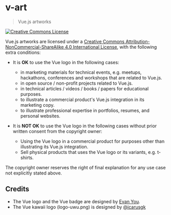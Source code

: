 # v-art

> Vue.js artworks

<a rel="license" href="http://creativecommons.org/licenses/by-nc-sa/4.0/"><img alt="Creative Commons License" style="border-width:0" src="https://i.creativecommons.org/l/by-nc-sa/4.0/88x31.png" /></a><br />

<span xmlns:dct="http://purl.org/dc/terms/" property="dct:title">Vue.js artworks</span> are licensed under a <a rel="license" href="http://creativecommons.org/licenses/by-nc-sa/4.0/">Creative Commons Attribution-NonCommercial-ShareAlike 4.0 International License</a>, with the following extra conditions:

- It is **OK** to use the Vue logo in the following cases:
  - in marketing materials for technical events, e.g. meetups, hackathons, conferences and workshops that are related to Vue.js.
  - in open source / non-profit projects related to Vue.js.
  - in technical articles / videos / books / papers for educational purposes.
  - to illustrate a commercial product's Vue.js integration in its marketing copy.
  - to illustrate professional expertise in portfolios, resumes, and personal websites.

- It is **NOT OK** to use the Vue logo in the following cases without prior written consent from the copyright owner:
  - Using the Vue logo in a commercial product for purposes other than illustrating its Vue.js integration.
  - Sell physical products that uses the Vue logo or its variants, e.g. t-shirts.

The copyright owner reserves the right of final explanation for any use case not explicitly stated above.

## Credits

- The Vue logo and the Vue badge are designed by <a xmlns:cc="http://creativecommons.org/ns#" href="https://github.com/yyx990803" property="cc:attributionName" rel="cc:attributionURL">Evan You</a>.
- The Vue kawaii logo (logo-uwu.png) is designed by <a xmlns:cc="http://creativecommons.org/ns#" href="https://github.com/icarusgk" property="cc:attributionName" rel="cc:attributionURL">@icarusgk</a>
